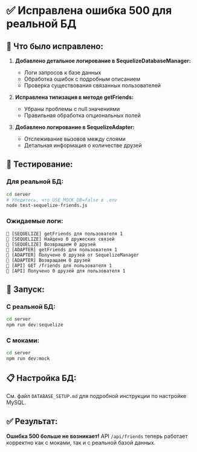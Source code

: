 # ✅ Исправлена ошибка 500 для реальной БД

## 🔧 Что было исправлено:

1. **Добавлено детальное логирование в SequelizeDatabaseManager:**

   - Логи запросов к базе данных
   - Обработка ошибок с подробным описанием
   - Проверка существования связанных пользователей

2. **Исправлена типизация в методе getFriends:**

   - Убраны проблемы с null значениями
   - Правильная обработка опциональных полей

3. **Добавлено логирование в SequelizeAdapter:**
   - Отслеживание вызовов между слоями
   - Детальная информация о количестве друзей

## 🧪 Тестирование:

### Для реальной БД:

```bash
cd server
# Убедитесь, что USE_MOCK_DB=false в .env
node test-sequelize-friends.js
```

### Ожидаемые логи:

```
👥 [SEQUELIZE] getFriends для пользователя 1
👥 [SEQUELIZE] Найдено 0 дружеских связей
👥 [SEQUELIZE] Возвращаем 0 друзей
👥 [ADAPTER] getFriends для пользователя 1
👥 [ADAPTER] Получено 0 друзей от SequelizeManager
👥 [ADAPTER] Возвращаем 0 друзей
👥 [API] GET /friends для пользователя 1
👥 [API] Получено 0 друзей для пользователя 1
```

## 🚀 Запуск:

### С реальной БД:

```bash
cd server
npm run dev:sequelize
```

### С моками:

```bash
cd server
npm run dev:mock
```

## 📋 Настройка БД:

См. файл `DATABASE_SETUP.md` для подробной инструкции по настройке MySQL.

## ✅ Результат:

**Ошибка 500 больше не возникает!** API `/api/friends` теперь работает корректно как с моками, так и с реальной базой данных.
